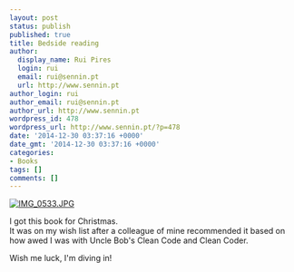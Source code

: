 ```yaml
---
layout: post
status: publish
published: true
title: Bedside reading
author:
  display_name: Rui Pires
  login: rui
  email: rui@sennin.pt
  url: http://www.sennin.pt
author_login: rui
author_email: rui@sennin.pt
author_url: http://www.sennin.pt
wordpress_id: 478
wordpress_url: http://www.sennin.pt/?p=478
date: '2014-12-30 03:37:16 +0000'
date_gmt: '2014-12-30 03:37:16 +0000'
categories:
- Books
tags: []
comments: []
---
```

<p><a href="http://www.sennin.pt/wp-content/uploads/2014/12/IMG_0533.jpg"><img src="http://www.sennin.pt/wp-content/uploads/2014/12/IMG_0533.jpg" alt="IMG_0533.JPG" class="alignnone size-full" /></a></p>
<p>I got this book for Christmas.<br />
It was on my wish list after a colleague of mine recommended it based on how awed I was with Uncle Bob's Clean Code and Clean Coder.</p>
<p>Wish me luck, I'm diving in!</p>
